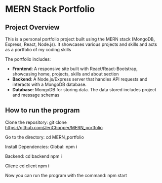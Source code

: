 # MERN Stack Portfolio

## Project Overview

This is a personal portfolio project built using the MERN stack (MongoDB, Express, React, Node.js). It showcases various projects and skills and acts as a portfolio of my coding skills

The portfolio includes:
- **Frontend**: A responsive site built with React/React-Bootstrap, showcasing home, projects, skills and about section
- **Backend**: A Node.js/Express server that handles API requests and interacts with a MongoDB database.
- **Database**: MongoDB for storing data. The data stored includes project and message schemas

## How to run the program
Clone the repository:
git clone https://github.com/JeriChopper/MERN_portfolio

Go to the directory:
cd MERN_portfolio

Install Dependencies:
Global:
npm i

Backend:
cd backend
npm i

Client:
cd client
npm i

Now you can run the program with the command:
npm start
  

  
  
